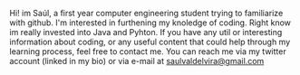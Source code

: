 Hi! im Saúl, a first year computer engineering student trying to familiarize with github.
I'm interested in furthening my knoledge of coding. Right know im really invested into Java and Pyhton. 
If you have any util or interesting information about coding, or any useful content that could help through my 
learning process, feel free to contact me. 
You can reach me via my twitter account (linked in my bio) or via e-mail at saulvaldelvira@gmail.com



<!---
s4uull/s4uull is a ✨ special ✨ repository because its `README.md` (this file) appears on your GitHub profile.
You can click the Preview link to take a look at your changes.
--->
